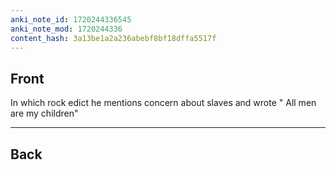 ```yaml
---
anki_note_id: 1720244336545
anki_note_mod: 1720244336
content_hash: 3a13be1a2a236abebf8bf18dffa5517f
---
```


## Front

In which rock edict he mentions concern about slaves and wrote " All men are my children"

<hr/>

## Back